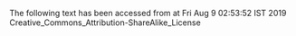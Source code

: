 The following text has been accessed from at Fri Aug 9 02:53:52 IST 2019
Creative_Commons_Attribution-ShareAlike_License
